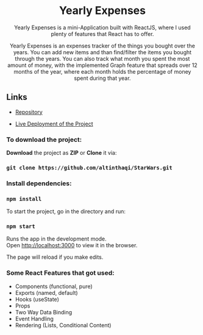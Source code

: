 <h1 align="center">Yearly Expenses</h1>

<p align="center">Yearly Expenses is a mini-Application built with ReactJS, where I used plenty of features that React has to offer.</p>
<p align="center">Yearly Expenses is an expenses tracker of the things you bought over the years. You can add new items and than find/filter the items you bought through the years. You can also track what month you spent the most amount of money, with the implemented Graph feature that spreads over 12 months of the year, where each month holds the percentage of money spent during that year.<p>

## Links

- [Repository](https://github.com/altinthaqi/yearly-expenses "Yearly Expenses")

- [Live Deployment of the Project](https://altinthaqi.github.io/yearly-expenses/ "Live View")


### To download the project:

**Download** the project as **ZIP** or **Clone** it via:

### `git clone https://github.com/altinthaqi/StarWars.git`

### Install dependencies:
### `npm install`

To start the project, go in the directory and run:

### `npm start`

Runs the app in the development mode.\
Open [http://localhost:3000](http://localhost:3000) to view it in the browser.

The page will reload if you make edits.

### Some React Features that got used:
* Components (functional, pure)
* Exports (named, default)
* Hooks (useState)
* Props
* Two Way Data Binding
* Event Handling
* Rendering (Lists, Conditional Content)
